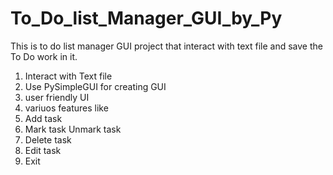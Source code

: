 # To_Do_list_Manager_GUI_by_Py
This is to do list manager GUI project that interact with text file and save the To Do work in it.
1. Interact with Text file
2. Use PySimpleGUI for creating GUI
3. user friendly UI
4. variuos features like
  1. Add task
  2. Mark task Unmark task
  3. Delete task
  4. Edit task
  5. Exit
  
